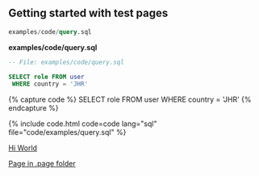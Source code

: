 ## Getting started with test pages

```sql
examples/code/query.sql
```
**examples/code/query.sql**
```sql
-- File: examples/code/query.sql

SELECT role FROM user
 WHERE country = 'JHR'
```

{% capture code %}
 SELECT role FROM user
 WHERE country = 'JHR'
{% endcapture %}

{% include code.html code=code lang="sql" file="code/examples/query.sql" %}

[Hi World](/hello.md)



[Page in .page folder](/.pages/hello.md)

